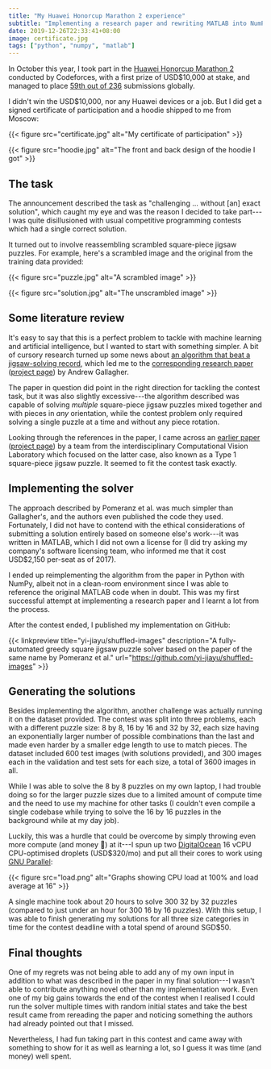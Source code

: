```yaml
---
title: "My Huawei Honorcup Marathon 2 experience"
subtitle: "Implementing a research paper and rewriting MATLAB into NumPy"
date: 2019-12-26T22:33:41+08:00
image: certificate.jpg
tags: ["python", "numpy", "matlab"]
---
```


In October this year, I took part in the [Huawei Honorcup Marathon
2](https://codeforces.com/blog/entry/70047) conducted by Codeforces, with a
first prize of USD$10,000 at stake, and managed to place [59th out of
236](https://codeforces.com/contest/1235/standings#p28543385) submissions
globally.

I didn't win the USD$10,000, nor any Huawei devices or a job. But I did get a
signed certificate of participation and a hoodie shipped to me from Moscow:

{{< figure src="certificate.jpg" alt="My certificate of participation" >}}

{{< figure src="hoodie.jpg" alt="The front and back design of the hoodie I got" >}}

## The task

The announcement described the task as "challenging ... without [an] exact
solution", which caught my eye and was the reason I decided to take part---I was
quite disillusioned with usual competitive programming contests which had a
single correct solution.

It turned out to involve reassembling scrambled square-piece jigsaw puzzles. For
example, here's a scrambled image and the original from the training data
provided:

{{< figure src="puzzle.jpg" alt="A scrambled image" >}}

{{< figure src="solution.jpg" alt="The unscrambled image" >}}

## Some literature review

It's easy to say that this is a perfect problem to tackle with machine learning
and artificial intelligence, but I wanted to start with something simpler. A bit
of cursory research turned up some news about [an algorithm that beat a
jigsaw-solving
record](https://www.newscientist.com/article/dn21922-algorithm-beats-jigsaw-solving-record/),
which led me to the [corresponding research
paper](http://chenlab.ece.cornell.edu/people/Andy/Andy_files/Gallagher_cvpr2012_puzzleAssembly.pdf)
([project
page](http://chenlab.ece.cornell.edu/people/Andy/research/puzzlePage.html)) by
Andrew Gallagher.

The paper in question did point in the right direction for tackling the contest
task, but it was also slightly excessive---the algorithm described was capable
of solving *multiple* square-piece jigsaw puzzles mixed together and with pieces
in *any* orientation, while the contest problem only required solving a single
puzzle at a time and without any piece rotation.

Looking through the references in the paper, I came across an [earlier
paper](https://www.cs.bgu.ac.il/~ben-shahar/Publications/2011-Pomeranz_Shemesh_and_Ben_Shahar-A_Fully_Automated_Greedy_Square_Jigsaw_Puzzle_Solver.pdf)
([project page](http://icvl.cs.bgu.ac.il/automatic-jigsaw-puzzle-solving/)) by a
team from the interdisciplinary Computational Vision Laboratory which focused on
the latter case, also known as a Type 1 square-piece jigsaw puzzle. It seemed to
fit the contest task exactly.

## Implementing the solver

The approach described by Pomeranz et al. was much simpler than Gallagher's, and
the authors even published the code they used. Fortunately, I did not have to
contend with the ethical considerations of submitting a solution entirely based
on someone else's work---it was written in MATLAB, which I did not own a license
for (I did try asking my company's software licensing team, who informed me that
it cost USD$2,150 per-seat as of 2017).

I ended up reimplementing the algorithm from the paper in Python with NumPy,
albeit not in a clean-room environment since I was able to reference the
original MATLAB code when in doubt. This was my first successful attempt at
implementing a research paper and I learnt a lot from the process.

After the contest ended, I published my implementation on GitHub:

{{< linkpreview title="yi-jiayu/shuffled-images"
description="A fully-automated greedy square jigsaw puzzle solver based on the paper of the same name by Pomeranz et al."
url="https://github.com/yi-jiayu/shuffled-images" >}}

## Generating the solutions

Besides implementing the algorithm, another challenge was actually running it on
the dataset provided. The contest was split into three problems, each with a
different puzzle size: 8 by 8, 16 by 16 and 32 by 32, each size having an
exponentially larger number of possible combinations than the last and made even
harder by a smaller edge length to use to match pieces. The dataset included 600
test images (with solutions provided), and 300 images each in the validation and
test sets for each size, a total of 3600 images in all.

While I was able to solve the 8 by 8 puzzles on my own laptop, I had trouble
doing so for the larger puzzle sizes due to a limited amount of compute time and
the need to use my machine for other tasks (I couldn't even compile a single
codebase while trying to solve the 16 by 16 puzzles in the background while at
my day job).

Luckily, this was a hurdle that could be overcome by simply throwing even more
compute (and money 💸) at it---I spun up two
[DigitalOcean](https://www.digitalocean.com/) 16 vCPU CPU-optimised droplets
(USD$320/mo) and put all their cores to work using [GNU
Parallel](https://www.gnu.org/software/parallel/):

{{< figure src="load.png" alt="Graphs showing CPU load at 100% and load average at 16" >}}

A single machine took about 20 hours to solve 300 32 by 32 puzzles (compared to
just under an hour for 300 16 by 16 puzzles). With this setup, I was able to
finish generating my solutions for all three size categories in time for the
contest deadline with a total spend of around SGD$50.

## Final thoughts

One of my regrets was not being able to add any of my own input in addition to
what was described in the paper in my final solution---I wasn't able to
contribute anything novel other than my implementation work. Even one of my big
gains towards the end of the contest when I realised I could run the solver
multiple times with random initial states and take the best result came from
rereading the paper and noticing something the authors had already pointed out
that I missed.

Nevertheless, I had fun taking part in this contest and came away with something
to show for it as well as learning a lot, so I guess it was time (and money)
well spent.
